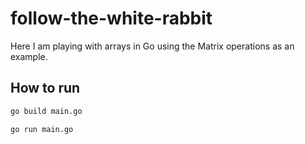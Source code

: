 # follow-the-white-rabbit

Here I am playing with arrays in Go using the Matrix operations as an example.

## How to run

```bash
go build main.go
```

```bash
go run main.go
```